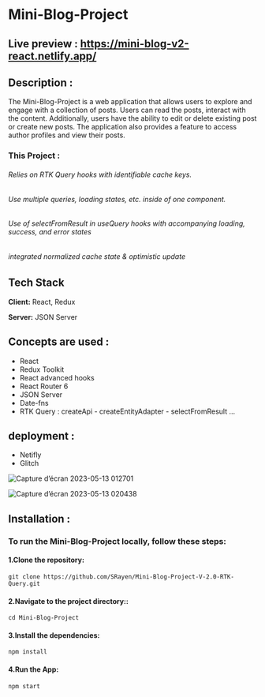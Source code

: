 # Mini-Blog-Project

## Live preview : https://mini-blog-v2-react.netlify.app/

## Description :
  The Mini-Blog-Project is a web application that allows users to explore and engage with a collection of posts.
Users can read the posts, interact with the content. Additionally, users have the ability to edit or delete existing post or create new posts.
The application also provides a feature to access author profiles and view their posts.
 ### This Project :
###### Relies on RTK Query hooks with identifiable cache keys.
###### Use multiple queries, loading states, etc. inside of one component.
###### Use of selectFromResult in useQuery hooks with accompanying loading, success, and error states
###### integrated normalized cache state & optimistic update

## Tech Stack

**Client:** React, Redux

**Server:** JSON Server  

## Concepts are used :
  * React
  * Redux Toolkit
  * React advanced hooks
  * React Router 6
  * JSON Server
  * Date-fns
  * RTK Query : createApi - createEntityAdapter - selectFromResult ...

## deployment : 
  * Netifly
  * Glitch  
  
![Capture d’écran 2023-05-13 012701](https://github.com/SRayen/Mini-Blog-Project-V-2.0/assets/13922445/d0ddd936-7102-46a1-87a8-0043728dd9d1)


![Capture d’écran 2023-05-13 020438](https://github.com/SRayen/Mini-Blog-Project-V-2.0/assets/13922445/aed758b0-efc4-48c4-bf53-0e95f56b7fb8)

## Installation :
### To run the Mini-Blog-Project locally, follow these steps:

  #### 1.Clone the repository:

```
git clone https://github.com/SRayen/Mini-Blog-Project-V-2.0-RTK-Query.git
```
  #### 2.Navigate to the project directory::
```
cd Mini-Blog-Project
```
  #### 3.Install the dependencies:

```
npm install
```

#### 4.Run the App:

```
npm start
```


